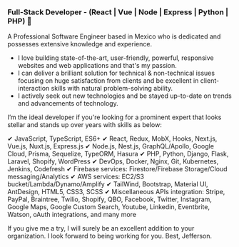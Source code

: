 ### Full-Stack Developer - (React | Vue | Node | Express | Python | PHP) 👋

A Professional Software Engineer based in Mexico who is dedicated and possesses extensive knowledge and experience.
- I love building state-of-the-art, user-friendly, powerful, responsive websites and web applications and that's my passion.
- I can deliver a brilliant solution for technical & non-technical issues focusing on huge satisfaction from clients and be excellent in client-interaction skills with natural problem-solving ability.
- I actively seek out new technologies and be stayed up-to-date on trends and advancements of technology.

I’m the ideal developer if you're looking for a prominent expert that looks stellar and stands up over years with skills as below:

✔ JavaScript, TypeScript, ES6+
✔ React, Redux, MobX, Hooks, Next.js, Vue.js, Nuxt.js, Express.js
✔ Node.js, Nest.js, GraphQL/Apollo, Google Cloud, Prisma, Sequelize, TypeORM, Hasura
✔ PHP, Python, Django, Flask, Laravel, Shopify, WordPress
✔ DevOps, Docker, Nginx, Git, Kubernetes, Jenkins, Codefresh
✔ Firebase services: Firestore/Firebase Storage/Cloud messaging/Analytics
✔ AWS services: EC2/S3 bucket/Lambda/Dynamo/Amplify
✔ TailWind, Bootstrap, Material UI, AntDesign, HTML5, CSS3, SCSS
✔ Miscellaneous APIs integration:
Stripe, PayPal, Braintree, Twilio, Shopify, QBO, Facebook, Twitter, Instagram, Google Maps, Google Custom Search, Youtube, Linkedin, Eventbrite, Watson, oAuth integrations, and many more

If you give me a try, I will surely be an excellent addition to your organization.
I look forward to being working for you.
Best, Jefferson.
